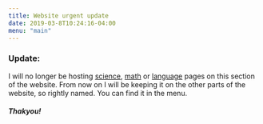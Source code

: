 ```yaml
---
title: Website urgent update
date: 2019-03-8T10:24:16-04:00
menu: "main"
---
```


### Update:

I will no longer be hosting [science](https://science.lazarmarlin.tk), [math](https://math.lazarmarlin.tk) or [language](https://language.lazarmarlin.tk) pages on this section of the website. From now on I will be keeping it on the other parts of the website, so rightly named. You can find it in the menu. 

##### Thakyou!
 
